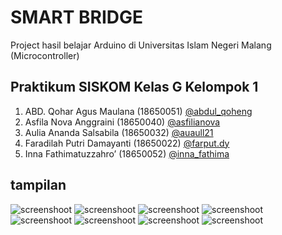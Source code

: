 # SMART BRIDGE
Project hasil belajar Arduino di Universitas Islam Negeri Malang (Microcontroller)

## Praktikum SISKOM Kelas G Kelompok 1 
1. ABD. Qohar Agus Maulana (18650051) [@abdul_qoheng](https://instagram.com/abdul_qoheng)
2. Asfila Nova Anggraini (18650040) [@asfilianova](https://instagram.com/asfilianova)
3. Aulia Ananda Salsabila (18650032) [@auaull21](https://instagram.com/auaull21)
4. Faradilah Putri Damayanti (18650022) [@farput.dy](https://instagram.com/farput.dy)
5. Inna Fathimatuzzahro’ (18650052) [@inna_fathima](https://instagram.com/inna_fathima)

## tampilan
![screenshoot](https://raw.githubusercontent.com/AbdulQoheng/Smart-Bridge/master/screen/1.jpeg)
![screenshoot](https://raw.githubusercontent.com/AbdulQoheng/Smart-Bridge/master/screen/2.jpeg)
![screenshoot](https://raw.githubusercontent.com/AbdulQoheng/Smart-Bridge/master/screen/3.jpeg)
![screenshoot](https://raw.githubusercontent.com/AbdulQoheng/Smart-Bridge/master/screen/4.jpeg)
![screenshoot](https://raw.githubusercontent.com/AbdulQoheng/Smart-Bridge/master/screen/5.jpeg)
![screenshoot](https://raw.githubusercontent.com/AbdulQoheng/Smart-Bridge/master/screen/6.jpeg)
![screenshoot](https://raw.githubusercontent.com/AbdulQoheng/Smart-Bridge/master/screen/7.jpeg)
![screenshoot](https://raw.githubusercontent.com/AbdulQoheng/Smart-Bridge/master/screen/8.jpeg)